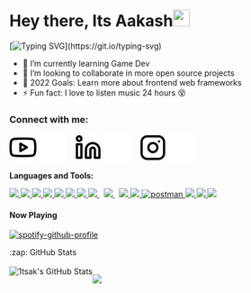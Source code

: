 
# Hey there, Its Aakash<img src="https://raw.githubusercontent.com/MartinHeinz/MartinHeinz/master/wave.gif" height="30px" width="30px">

[![Typing SVG](https://readme-typing-svg.herokuapp.com?font=Ubuntu&&color=ff652f&size=18&lines=I'm+an+Android+Deveoper.;A+Web+Developer.;A+Youtuber.;Will+Love+to+Argue+about+your+line+of+code.)](https://git.io/typing-svg)

- 🌱 I’m currently learning Game Dev
- 👯 I’m looking to collaborate in more open source projects
- 🥅 2022 Goals: Learn more about frontend web frameworks
- ⚡ Fun fact: I love to listen music 24 hours 😵

### Connect with me:

[![website](youtube-light.svg)](https://youtube.com/AKBROS#gh-light-mode-only)
[![website](youtube-dark.svg)](https://youtube.com/AKBROS#gh-dark-mode-only)
&nbsp;&nbsp;
[![website](linkedin-light.svg)](https://www.linkedin.com/in/aakash-jha-b28221218#gh-light-mode-only)
[![website](linkedin-dark.svg)](https://www.linkedin.com/in/aakash-jha-b28221218#gh-dark-mode-only)
&nbsp;&nbsp;
[![website](instagram-light.svg)](https://instagram.com/1ts.akash#gh-light-mode-only)
[![website](instagram-dark.svg)](https://instagram.com/1ts.akash#gh-dark-mode-only)

**Languages and Tools:**  

<p align="left"> 
    <a href="https://www.java.com" target="_blank"> <img src="https://img.icons8.com/color/32/000000/java-coffee-cup-logo.png"/> </a>
    <a href="https://developer.mozilla.org/en-US/docs/Web/JavaScript" target="_blank"> <img src="https://img.icons8.com/color/32/000000/javascript.png"/> </a> 
    <a href="https://php.net" target="_blank"> <img src="https://img.icons8.com/cute-clipart/32/android.png"/> </a>
    <a href="https://www.w3.org/html/" target="_blank"> <img src="https://img.icons8.com/color/32/000000/html-5.png"/> </a> 
    <a href="https://www.w3schools.com/css/" target="_blank"> <img src="https://img.icons8.com/color/32/000000/css3.png"/> </a> 
    <a href="https://getbootstrap.com" target="_blank"> <img src="https://img.icons8.com/color/32/000000/bootstrap.png"/> </a> 
    <a href="https://www.python.org" target="_blank"> <img src="https://img.icons8.com/color/32/000000/python.png"/> </a> 
    <a style="padding-right:8px;" href="https://nodejs.org" target="_blank"> <img src="https://img.icons8.com/color/32/000000/nodejs.png"/> </a>
    <a style="padding-right:8px;" href="https://www.mysql.com/" target="_blank"> <img src="https://img.icons8.com/fluent/32/000000/mysql-logo.png"/> </a>
    <a href="https://vuejs.org" target="_blank"> <img src="https://img.icons8.com/color/32/000000/vue-js.png"/> </a>
    <a href="https://firebase.google.com/" target="_blank"> <img src="https://img.icons8.com/color/32/000000/firebase.png"/> </a>
    <a href="https://postman.com" target="_blank"> <img src="https://www.vectorlogo.zone/logos/getpostman/getpostman-icon.svg" alt="postman" width="32" height="32"/> </a>
    <a href="https://git-scm.com/" target="_blank"> <img src="https://img.icons8.com/color/32/000000/git.png"/> </a>
    <a href="https://cplusplus.com" target="_blank"> <img src="https://img.icons8.com/color/32/000000/c-plus-plus-logo.png"/> </a>
    <a href="https://php.net" target="_blank"> <img src="https://img.icons8.com/dusk/32/php-logo.png"/> </a>
    
  
</p> 


#### Now Playing

[![spotify-github-profile](https://spotify-github-profile.vercel.app/api/view?uid=31ywmblg5purfamjx64tikzsvgzq&cover_image=true&theme=novatorem&bar_color=53b14f&bar_color_cover=false)](https://spotify-github-profile.vercel.app/api/view?uid=31ywmblg5purfamjx64tikzsvgzq&redirect=true)


  <summary>:zap: GitHub Stats</summary>
  <br>

  <img align="left" alt="1tsak's GitHub Stats" src="https://github-readme-stats.vercel.app/api?username=1tsak&show_icons=true&hide_border=false&title_color=ff652f&icon_color=FFE400&bg_color=09131B&text_color=ffffff&border_color=0c1a25" />

[youtube]: https://youtube.com/AKBROS
[instagram]: https://instagram.com/1ts.akash
[linkedin]: https://www.linkedin.com/in/aakash-jha-b28221218

![](https://hit.yhype.me/github/profile?user_id=42407874)


